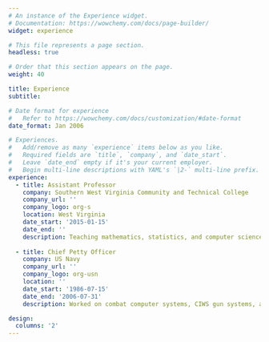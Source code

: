 ```yaml
---
# An instance of the Experience widget.
# Documentation: https://wowchemy.com/docs/page-builder/
widget: experience

# This file represents a page section.
headless: true

# Order that this section appears on the page.
weight: 40

title: Experience
subtitle:

# Date format for experience
#   Refer to https://wowchemy.com/docs/customization/#date-format
date_format: Jan 2006

# Experiences.
#   Add/remove as many `experience` items below as you like.
#   Required fields are `title`, `company`, and `date_start`.
#   Leave `date_end` empty if it's your current employer.
#   Begin multi-line descriptions with YAML's `|2-` multi-line prefix.
experience:
  - title: Assistant Professor
    company: Southern West Virginia Community and Technical College
    company_url: ''
    company_logo: org-s
    location: West Virginia
    date_start: '2015-01-15'
    date_end: ''
    description: Teaching mathematics, statistics, and computer science.
        
  - title: Chief Petty Officer
    company: US Navy
    company_url: ''
    company_logo: org-usn
    location: ''
    date_start: '1986-07-15'
    date_end: '2006-07-31'
    description: Worked on combat computer systems, CIWS gun systems, and Seasparrow missle systems.

design:
  columns: '2'
---
```


